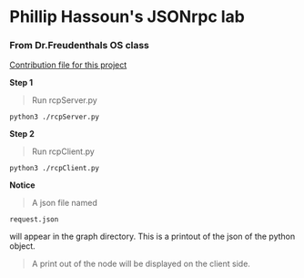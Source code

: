 # Phillip Hassoun's JSONrpc lab
### From Dr.Freudenthals OS class

[Contribution file for this project](./CONTRIBUTING.md)

**Step 1**
> Run rcpServer.py
```
python3 ./rcpServer.py
```

**Step 2**
>Run rcpClient.py
```
python3 ./rcpClient.py
```

**Notice**
>A json file named
```
request.json
```
will appear in the graph directory. This is a printout of the json of the python object.


>A print out of the node will be displayed on the client side.
